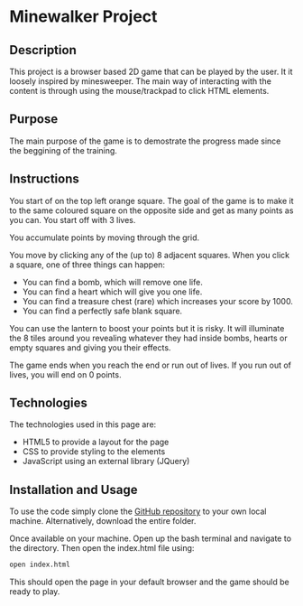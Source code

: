 # Minewalker Project

## Description
This project is a browser based 2D game that can be played by the user. It it loosely inspired by minesweeper. The main way of interacting with the content is through using the mouse/trackpad to click HTML elements.

## Purpose
The main purpose of the game is to demostrate the progress made since the beggining of the training.

## Instructions
You start of on the top left orange square. The goal of the game is to make it to the same coloured square on the opposite side and get as many points as you can. You start off with 3 lives.

You accumulate points by moving through the grid.

You move by clicking any of the (up to) 8 adjacent squares. When you click a square, one of three things can happen:

- You can find a bomb, which will remove one life.
- You can find a heart which will give you one life.
- You can find a treasure chest (rare) which increases your score by 1000.
- You can find a perfectly safe blank square.

You can use the lantern to boost your points but it is risky. It will illuminate the 8 tiles around you revealing whatever they had inside bombs, hearts or empty squares and giving you their effects.

The game ends when you reach the end or run out of lives. If you run out of lives, you will end on 0 points.

## Technologies	
The technologies used in this page are:

- HTML5 to provide a layout for the page
- CSS to provide styling to the elements
- JavaScript using an external library (JQuery)

## Installation and Usage
To use the code simply clone the [GitHub repository](https://github.com/HirakN/GameProject) to your own local machine. Alternatively, download the entire folder.

Once available on your machine. Open up the bash terminal and navigate to the directory. Then open the index.html file using:

```Bash
open index.html
```
This should open the page in your default browser and the game should be ready to play.